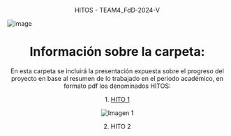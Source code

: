 

<p align="center">
        HITOS - TEAM4_FdD-2024-V
</p>

![image](https://github.com/Fx2048/Team_4_FdD/assets/131219987/098ee59b-1f89-4ba2-847f-ce7039157a28)

<h1 align="center">Información sobre la carpeta:</h1>

<p align="center">En esta carpeta se incluirá la presentación expuesta sobre el progreso del proyecto en base al resumen de lo trabajado en el periodo académico, en formato pdf los denominados HITOS:</p>

<p align="center">
        1. <a href="link">HITO 1</a>
    </p>
    <p align="center">
        <img src="https://github.com/Fx2048/Team_4_FdD/assets/131219987/be5d9a0e-3476-41d0-9588-cccf547b0cf7" alt="Imagen 1">
    </p>

 <p align="center">2. HITO 2</p>

</body>


